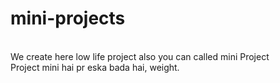 # mini-projects
<br>
We create here low life project also you can called mini Project
<br>
Project mini hai pr eska bada hai, weight.
